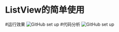 # ListView的简单使用
#运行效果
![GitHub set up](https://dn-epoint.qbox.me/listview0.png)
#代码分析
![GitHub set up](https://dn-epoint.qbox.me/listview%20simple.png)
